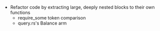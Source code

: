 * Refactor code by extracting large, deeply nested blocks to their own functions
    * require_some token comparison
    * query.rs's Balance arm

